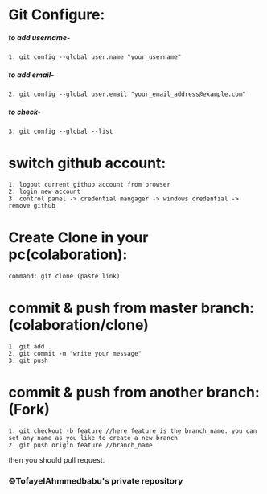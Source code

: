 # Git Configure:

##### to add username-
    1. git config --global user.name "your_username"

##### to add email-
    2. git config --global user.email "your_email_address@example.com"

##### to check-
    3. git config --global --list

# switch github account:

    1. logout current github account from browser
    2. login new account
    3. control panel -> credential mangager -> windows credential -> remove github


# Create Clone in your pc(colaboration):
    command: git clone (paste link)

# commit & push from master branch: (colaboration/clone)
    1. git add .
    2. git commit -m "write your message"
    3. git push

# commit & push from another branch: (Fork)
    1. git checkout -b feature //here feature is the branch_name. you can set any name as you like to create a new branch
    2. git push origin feature //branch_name

then you should pull request.





### **©TofayelAhmmedbabu's private repository**

